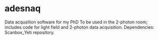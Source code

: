 # adesnaq
Data acqusition software for my PhD
To be used in the 2-photon room; includes code for light field and 2-photon data acquisition. Dependencies: Scanbox_Yeti repository.
